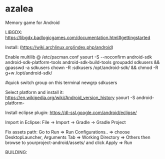 # azalea
Memory game for Android


LIBGDX: https://libgdx.badlogicgames.com/documentation.html#gettingstarted

Install: (https://wiki.archlinux.org/index.php/android)

Enable multilib @ /etc/pacman.conf
yaourt -S --noconfirm android-sdk android-sdk-platform-tools android-sdk-build-tools 
groupadd sdkusers && gpasswd -a <user> sdkusers
chown -R :sdkusers /opt/android-sdk/ && chmod -R g+w /opt/android-sdk/

#quick switch group on this terminal
newgrp sdkusers

Select platform and install it:
https://en.wikipedia.org/wiki/Android_version_history
yaourt -S android-platform-<VERSION>

Install eclipse plugin: https://dl-ssl.google.com/android/eclipse/

Import in Eclipse: File -> Import -> Gradle -> Gradle Project

Fix assets path:
Go to Run => Run Configurations.. => choose DesktopLauncher, Arguments Tab => Working Directory => Others then browse to yourproject-android/assets/ and 
click Apply => Run

BUILDING:

